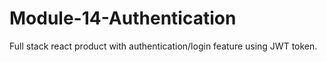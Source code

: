 # Module-14-Authentication
Full stack react product with authentication/login feature using JWT token.
